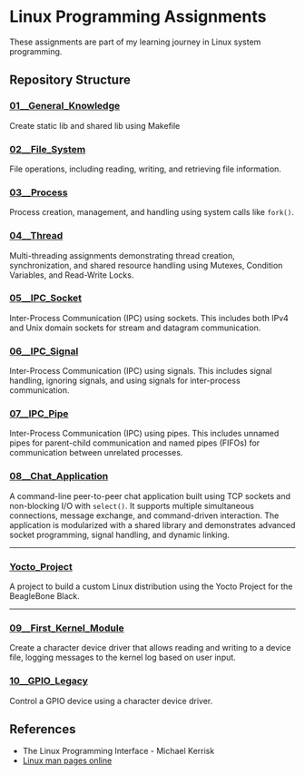 # Linux Programming Assignments

These assignments are part of my learning journey in Linux system programming.

## Repository Structure

### [01__General_Knowledge](01__General_Knowledge/)
Create static lib and shared lib using Makefile

### [02__File_System](02__File_System/)
File operations, including reading, writing, and retrieving file information.

### [03__Process](03__Process/)
Process creation, management, and handling using system calls like `fork()`.

### [04__Thread](04__Thread/)
Multi-threading assignments demonstrating thread creation, synchronization, and shared resource handling using Mutexes, Condition Variables, and Read-Write Locks.

### [05__IPC_Socket](05__IPC_Socket/)
Inter-Process Communication (IPC) using sockets. This includes both IPv4 and Unix domain sockets for stream and datagram communication.

### [06__IPC_Signal](06__IPC_Signal/)
Inter-Process Communication (IPC) using signals. This includes signal handling, ignoring signals, and using signals for inter-process communication.

### [07__IPC_Pipe](07__IPC_Pipe/)
Inter-Process Communication (IPC) using pipes. This includes unnamed pipes for parent-child communication and named pipes (FIFOs) for communication between unrelated processes.

### [08__Chat_Application](08__Chat_Application/)
A command-line peer-to-peer chat application built using TCP sockets and non-blocking I/O with `select()`. It supports multiple simultaneous connections, message exchange, and command-driven interaction. The application is modularized with a shared library and demonstrates advanced socket programming, signal handling, and dynamic linking.

---

### [Yocto_Project](Yocto_Project/)
A project to build a custom Linux distribution using the Yocto Project for the BeagleBone Black.

---

### [09__First_Kernel_Module](09__First_Kernel_Module/)
Create a character device driver that allows reading and writing to a device file, logging messages to the kernel log based on user input.

### [10__GPIO_Legacy](10__GPIO_Legacy/)
Control a GPIO device using a character device driver.

## References
- The Linux Programming Interface - Michael Kerrisk
- [Linux man pages online](https://man7.org/linux/man-pages/)

